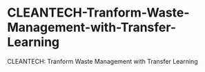 # CLEANTECH-Tranform-Waste-Management-with-Transfer-Learning
CLEANTECH: Tranform Waste Management with Transfer Learning
